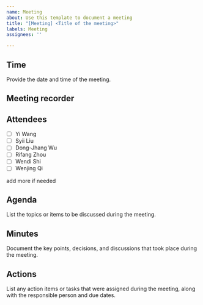 ```yaml
---
name: Meeting
about: Use this template to document a meeting
title: "[Meeting] <Title of the meeting>"
labels: Meeting
assignees: ''

---
```

## Time
Provide the date and time of the meeting.

## Meeting recorder

## Attendees
- [ ] Yi Wang
- [ ] Syii Liu
- [ ] Dong-Jhang Wu
- [ ] Rifang Zhou
- [ ] Wendi Shi
- [ ] Wenjing Qi

add more if needed

## Agenda
List the topics or items to be discussed during the meeting.

## Minutes
Document the key points, decisions, and discussions that took place during the meeting.

## Actions
List any action items or tasks that were assigned during the meeting, along with the responsible person and due dates.
